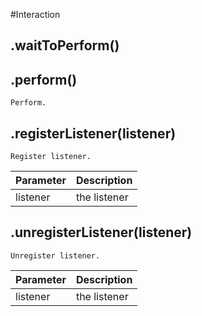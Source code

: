 #Interaction
## .waitToPerform()


## .perform()
`Perform.`



## .registerListener(listener)
`Register listener.`


Parameter | Description
	--------- | -----------
|listener|the listener


## .unregisterListener(listener)
`Unregister listener.`


Parameter | Description
	--------- | -----------
|listener|the listener

